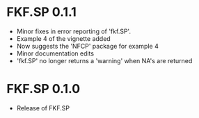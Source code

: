 # FKF.SP 0.1.1

- Minor fixes in error reporting of 'fkf.SP'.
- Example 4 of the vignette added
- Now suggests the 'NFCP' package for example 4
- Minor documentation edits
- 'fkf.SP' no longer returns a 'warning' when NA's are returned


# FKF.SP 0.1.0

- Release of FKF.SP
